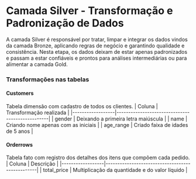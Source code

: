 # Camada Silver - Transformação e Padronização de Dados
A camada Silver é responsável por tratar, limpar e integrar os dados vindos da camada Bronze, aplicando regras de negócio e garantindo qualidade e consistência.
Nesta etapa, os dados deixam de estar apenas padronizados e passam a estar confiáveis e prontos para análises intermediárias ou para alimentar a camada Gold.

### Transformações nas tabelas
#### Customers
Tabela dimensão com cadastro de todos os clientes.
| Coluna           | Transformação realizada                         |
|------------------|-------------------------------------------------|
| gender           | Deixando a primeira letra maiúscula             |
| name             | Criando nome apenas com as iniciais             |
| age_range        | Criado faixa de idades de 5 anos                |

#### Orderrows
Tabela fato com registro dos detalhes dos itens que compõem cada pedido.
| Coluna           | Descrição                                       |
|------------------|-------------------------------------------------|
| total_price      | Multiplicação da quantidade e do valor líquido  |


